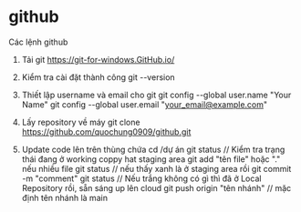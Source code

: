 # github
Các lệnh github

1. Tải git
https://git-for-windows.GitHub.io/

2. Kiểm tra cài đặt thành công
git --version

3. Thiết lập username và email cho git
git config --global user.name "Your Name"
git config --global user.email "your_email@example.com"

4. Lấy repository về máy 
git clone https://github.com/quochung0909/github.git

5. Update code lên trên thùng chứa
cd /dự án
git status // Kiểm tra trạng thái đang ở working coppy hat staging area
git add "tên file" hoặc "." nếu nhiều file
git status // nếu thấy xanh là ở staging area rồi 
git commit -m "comment" 
git status // Nếu trắng không có gì thì đã ở Local Repository rồi, sẵn sáng up lên cloud
git push origin "tên nhánh" // mặc định tên nhánh là main

